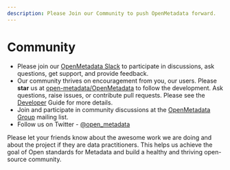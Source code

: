 ```yaml
---
description: Please Join our Community to push OpenMetadata forward.
---
```


# Community

* Please join our [OpenMetadata Slack](https://slack.open-metadata.org/) to participate in discussions, ask questions, get support, and provide feedback.
* Our community thrives on encouragement from you, our users. Please **star** us at [open-metadata/OpenMetadata](https://github.com/open-metadata/OpenMetadata) to follow the development. Ask questions, raise issues, or contribute pull requests. Please see the [Developer](developer/) Guide for more details.
* Join and participate in community discussions at the [OpenMetadata Group](https://groups.google.com/g/openmetadata-users) mailing list.
* Follow us on Twitter - [@open\_metadata](https://twitter.com/open_metadata)

Please let your friends know about the awesome work we are doing and about the project if they are data practitioners. This helps us achieve the goal of Open standards for Metadata and build a healthy and thriving open-source community.

